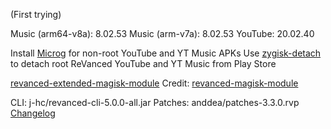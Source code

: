 (First trying)

Music (arm64-v8a): 8.02.53
Music (arm-v7a): 8.02.53
YouTube: 20.02.40

Install [Microg](https://github.com/ReVanced/GmsCore/releases) for non-root YouTube and YT Music APKs
Use [zygisk-detach](https://github.com/j-hc/zygisk-detach) to detach root ReVanced YouTube and YT Music from Play Store

[revanced-extended-magisk-module](https://github.com/jDhannyNara/revanced-extended-magisk-module)
Credit:
[revanced-magisk-module](https://github.com/j-hc/revanced-magisk-module)

CLI: j-hc/revanced-cli-5.0.0-all.jar
Patches: anddea/patches-3.3.0.rvp
[Changelog](https://github.com/anddea/revanced-patches/releases/tag/v3.3.0)
